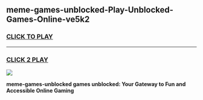 
## meme-games-unblocked-Play-Unblocked-Games-Online-ve5k2
<h3>
<a href="https://premium76.site?title=meme-games-unblocked&ref=25A">CLICK TO PLAY</a></h3>
<hr>

<h3>
<a href="https://premium76.site?title=meme-games-unblocked&ref=25A">CLICK 2 PLAY</a>
  
</h3>

<a href="https://premium76.site?title=meme-games-unblocked&ref=25A"><img src="https://clearcache.store/games.png"></a>


**meme-games-unblocked games unblocked: Your Gateway to Fun and Accessible Online Gaming**
